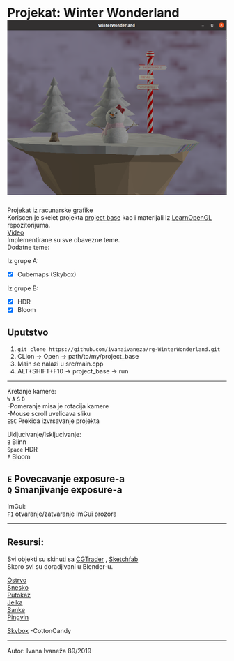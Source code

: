 
# Projekat: Winter Wonderland![Screenshot from 2023-04-03 19-14-46.png](resources%2Fscreenshot%2FScreenshot%20from%202023-04-03%2019-14-46.png)
Projekat iz racunarske grafike\
Koriscen je skelet projekta [project base](https://github.com/matf-racunarska-grafika/project_base) kao i materijali iz [LearnOpenGL](https://github.com/matf-racunarska-grafika/LearnOpenGL.git)  repozitorijuma.\
[Video](https://youtu.be/93Htx2g3Ph4)\
Implementirane su sve obavezne teme.\
Dodatne teme:

Iz grupe A:
- [x] Cubemaps (Skybox)

Iz grupe B:
- [x] HDR
- [x] Bloom

## Uputstvo

1. `git clone https://github.com/ivanaivaneza/rg-WinterWonderland.git`
2. CLion -> Open -> path/to/my/project_base
3. Main se nalazi u src/main.cpp
4. ALT+SHIFT+F10 -> project_base -> run
---
Kretanje kamere:\
`W` `A` `S` `D`\
-Pomeranje misa je rotacija kamere\
-Mouse scroll uvelicava sliku \
`ESC` Prekida izvrsavanje projekta

Ukljucivanje/Iskljucivanje:\
`B` Blinn\
`Space` HDR\
`F` Bloom

`E` Povecavanje exposure-a\
`Q` Smanjivanje exposure-a
---
ImGui:\
`F1` otvaranje/zatvaranje ImGui prozora

---
## Resursi:
Svi objekti su skinuti sa [CGTrader](https://www.cgtrader.com/) , [Sketchfab](https://sketchfab.com)\
Skoro svi su doradjivani u Blender-u.

[Ostrvo](https://www.cgtrader.com/free-3d-models/exterior/landscape/floating-island-low-poly-modeling/)\
[Snesko](https://www.cgtrader.com/free-3d-models/character/fantasy-character/snowman-free-3d-model)\
[Putokaz](https://sketchfab.com/3d-models/3december-5-2018-north-pole-322f25e9f07a42a78e1ed9f1a7286641)\
[Jelka](https://www.cgtrader.com/free-3d-models/plant/conifer/christmas-tree-low-poly-2021)\
[Sanke](https://www.cgtrader.com/free-3d-models/various/various-models/winter-sledges)\
[Pingvin](https://sketchfab.com/3d-models/penguin-6810382e51704f83afd733f713503f8e)

[Skybox](https://drive.google.com/file/d/1-Cw7GqwP9GBVznwGJq5tYne5GEmyeA_X/view) -CottonCandy

---
Autor: Ivana Ivaneža 89/2019